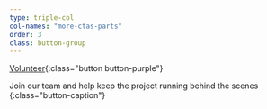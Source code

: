 ```yaml
---
type: triple-col
col-names: "more-ctas-parts"
order: 3
class: button-group
---
```


[Volunteer](/volunteer/){:class="button button-purple"}

Join our team and help keep the project running behind the scenes
{:class="button-caption"}